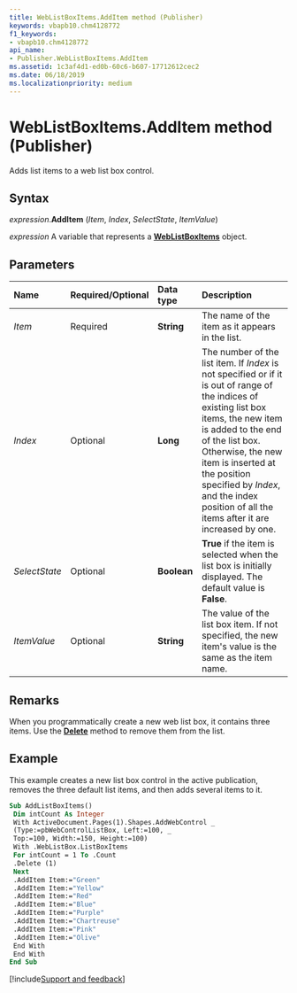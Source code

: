 ```yaml
---
title: WebListBoxItems.AddItem method (Publisher)
keywords: vbapb10.chm4128772
f1_keywords:
- vbapb10.chm4128772
api_name:
- Publisher.WebListBoxItems.AddItem
ms.assetid: 1c3af4d1-ed0b-60c6-b607-17712612cec2
ms.date: 06/18/2019
ms.localizationpriority: medium
---
```



# WebListBoxItems.AddItem method (Publisher)

Adds list items to a web list box control.


## Syntax

_expression_.**AddItem** (_Item_, _Index_, _SelectState_, _ItemValue_)

_expression_ A variable that represents a **[WebListBoxItems](Publisher.WebListBoxItems.md)** object.


## Parameters

|Name|Required/Optional|Data type|Description|
|:-----|:-----|:-----|:-----|
|_Item_|Required| **String**|The name of the item as it appears in the list.|
|_Index_|Optional| **Long**|The number of the list item. If _Index_ is not specified or if it is out of range of the indices of existing list box items, the new item is added to the end of the list box. Otherwise, the new item is inserted at the position specified by _Index_, and the index position of all the items after it are increased by one.|
|_SelectState_|Optional| **Boolean**| **True** if the item is selected when the list box is initially displayed. The default value is **False**.|
|_ItemValue_|Optional| **String**|The value of the list box item. If not specified, the new item's value is the same as the item name.|

## Remarks

When you programmatically create a new web list box, it contains three items. Use the **[Delete](Publisher.WebListBoxItems.Delete.md)** method to remove them from the list.


## Example

This example creates a new list box control in the active publication, removes the three default list items, and then adds several items to it.

```vb
Sub AddListBoxItems() 
 Dim intCount As Integer 
 With ActiveDocument.Pages(1).Shapes.AddWebControl _ 
 (Type:=pbWebControlListBox, Left:=100, _ 
 Top:=100, Width:=150, Height:=100) 
 With .WebListBox.ListBoxItems 
 For intCount = 1 To .Count 
 .Delete (1) 
 Next 
 .AddItem Item:="Green" 
 .AddItem Item:="Yellow" 
 .AddItem Item:="Red" 
 .AddItem Item:="Blue" 
 .AddItem Item:="Purple" 
 .AddItem Item:="Chartreuse" 
 .AddItem Item:="Pink" 
 .AddItem Item:="Olive" 
 End With 
 End With 
End Sub
```

[!include[Support and feedback](~/includes/feedback-boilerplate.md)]